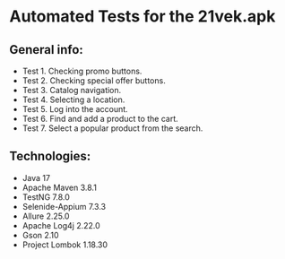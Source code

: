 # Automated Tests for the 21vek.apk

## General info:

* Test 1. Checking promo buttons.
* Test 2. Checking special offer buttons.
* Test 3. Catalog navigation.
* Test 4. Selecting a location.
* Test 5. Log into the account.
* Test 6. Find and add a product to the cart.
* Test 7. Select a popular product from the search.

## Technologies:

* Java 17
* Apache Maven 3.8.1
* TestNG 7.8.0
* Selenide-Appium 7.3.3
* Allure 2.25.0
* Apache Log4j 2.22.0
* Gson 2.10
* Project Lombok 1.18.30
